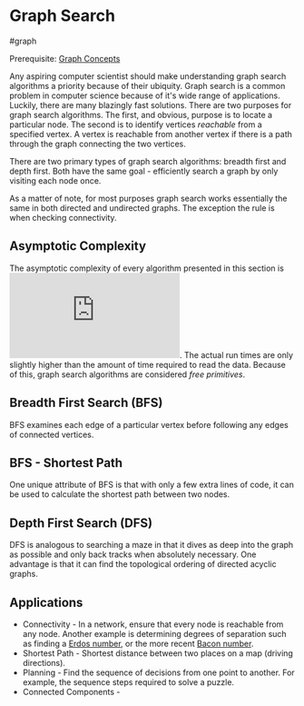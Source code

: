 # Graph Search
#graph

Prerequisite: [Graph Concepts](../graph_concepts)

Any aspiring computer scientist should make understanding graph search
algorithms a priority because of their ubiquity. Graph search is a common
problem in computer science because of it's wide range of applications. Luckily,
there are many blazingly fast solutions. There are two purposes for graph search
algorithms. The first, and obvious, purpose is to locate a particular node.  The
second is to identify vertices *reachable* from a specified vertex. A vertex is
reachable from another vertex if there is a path through the graph connecting
the two vertices.

There are two primary types of graph search algorithms: breadth first and depth
first. Both have the same goal - efficiently search a graph by only visiting
each node once.

As a matter of note, for most purposes graph search works essentially the same
in both directed and undirected graphs. The exception the rule is when checking
connectivity.

## Asymptotic Complexity
The asymptotic complexity of every algorithm presented in this section is
![O(m+n)](https://latex.codecogs.com/gif.latex?O(m&plus;n)). The actual run
times are only slightly higher than the amount of time required to read the
data. Because of this, graph search algorithms are considered *free primitives*.

## Breadth First Search (BFS)

BFS examines each edge of a particular vertex before following any edges of
connected vertices.


## BFS - Shortest Path

One unique attribute of BFS is that with only a few extra lines of code, it can
be used to calculate the shortest path between two nodes.

## Depth First Search (DFS)

DFS is analogous to searching a maze in that it dives as deep into the graph as
possible and only back tracks when absolutely necessary. One advantage is that
it can find the topological ordering of directed acyclic graphs.

## Applications
* Connectivity - In a network, ensure that every node is reachable from any
    node. Another example is determining degrees of separation such as finding a
    [Erdos number](https://en.wikipedia.org/wiki/Erd%C5%91s_number), or the more
    recent [Bacon number](https://oracleofbacon.org/).
* Shortest Path - Shortest distance between two places on a map (driving
    directions).
* Planning - Find the sequence of decisions from one point to another. For
    example, the sequence steps required to solve a puzzle.
* Connected Components - 
